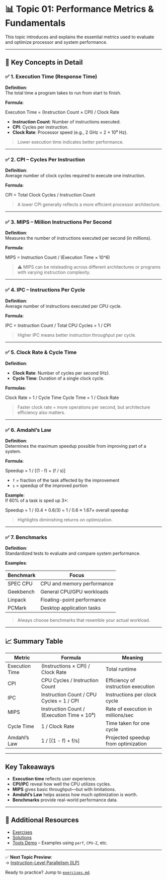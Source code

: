 # 📊 Topic 01: Performance Metrics & Fundamentals

This topic introduces and explains the essential metrics used to evaluate and optimize processor and system performance.

---

## 📘 Key Concepts in Detail

### ✅ 1. Execution Time (Response Time)

**Definition**:  
The total time a program takes to run from start to finish.

**Formula**:  

Execution Time = (Instruction Count × CPI) / Clock Rate


- **Instruction Count**: Number of instructions executed.
- **CPI**: Cycles per instruction.
- **Clock Rate**: Processor speed (e.g., 2 GHz = 2 × 10⁹ Hz).

> Lower execution time indicates better performance.

---

### ✅ 2. CPI – Cycles Per Instruction

**Definition**:  
Average number of clock cycles required to execute one instruction.

**Formula**:  

CPI = Total Clock Cycles / Instruction Count


> A lower CPI generally reflects a more efficient processor architecture.

---

### ✅ 3. MIPS – Million Instructions Per Second

**Definition**:  
Measures the number of instructions executed per second (in millions).

**Formula**:  

MIPS = Instruction Count / (Execution Time × 10^6)


> ⚠️ MIPS can be misleading across different architectures or programs with varying instruction complexity.

---

### ✅ 4. IPC – Instructions Per Cycle

**Definition**:  
Average number of instructions executed per CPU cycle.

**Formula**:  

IPC = Instruction Count / Total CPU Cycles = 1 / CPI


> Higher IPC means better instruction throughput per cycle.

---

### ✅ 5. Clock Rate & Cycle Time

**Definition**:  
- **Clock Rate**: Number of cycles per second (Hz).
- **Cycle Time**: Duration of a single clock cycle.

**Formulas**:  

Clock Rate = 1 / Cycle Time
Cycle Time = 1 / Clock Rate


> Faster clock rate = more operations per second, but architecture efficiency also matters.

---

### ✅ 6. Amdahl’s Law

**Definition**:  
Determines the maximum speedup possible from improving part of a system.

**Formula**:  

Speedup = 1 / [(1 - f) + (f / s)]


- `f` = fraction of the task affected by the improvement  
- `s` = speedup of the improved portion

**Example**:  
If 60% of a task is sped up 3×:

Speedup = 1 / (0.4 + 0.6/3) = 1 / 0.6 ≈ 1.67× overall speedup


> Highlights diminishing returns on optimization.

---

### ✅ 7. Benchmarks

**Definition**:  
Standardized tests to evaluate and compare system performance.

**Examples**:

| Benchmark    | Focus                        |
|--------------|------------------------------|
| SPEC CPU     | CPU and memory performance   |
| Geekbench    | General CPU/GPU workloads    |
| Linpack      | Floating-point performance   |
| PCMark       | Desktop application tasks    |

> Always choose benchmarks that resemble your actual workload.

---

## 📈 Summary Table

| Metric         | Formula                                      | Meaning                                |
|----------------|-----------------------------------------------|----------------------------------------|
| Execution Time | (Instructions × CPI) / Clock Rate             | Total runtime                          |
| CPI            | CPU Cycles / Instruction Count                | Efficiency of instruction execution    |
| IPC            | Instruction Count / CPU Cycles = 1 / CPI      | Instructions per clock cycle           |
| MIPS           | Instruction Count / (Execution Time × 10⁶)    | Rate of execution in millions/sec      |
| Cycle Time     | 1 / Clock Rate                                | Time taken for one cycle               |
| Amdahl’s Law   | 1 / [(1 - f) + f/s]                           | Projected speedup from optimization    |

---

##  Key Takeaways

- **Execution time** reflects user experience.
- **CPI/IPC** reveal how well the CPU utilizes cycles.
- **MIPS** gives basic throughput—but with limitations.
- **Amdahl’s Law** helps assess how much optimization is worth.
- **Benchmarks** provide real-world performance data.

---

## 📂 Additional Resources

- [Exercises](./exercises.md)  
- [Solutions](./solutions/)  
- [Tools Demo](./tools-demo/) – Examples using `perf`, `CPU-Z`, etc.

---

✅ **Next Topic Preview**:  
→ [Instruction-Level Parallelism (ILP)](../topic-02-ilp/README.md)

Ready to practice? Jump to [`exercises.md`](./exercises.md).
